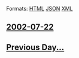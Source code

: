 
Formats: [HTML](2002/07/22/index.html)  [JSON](2002/07/22/index.json)  [XML](2002/07/22/index.xml)  

## [2002-07-22](/news/2002/07/22/index.md)

## [Previous Day...](/news/2002/07/21/index.md)

